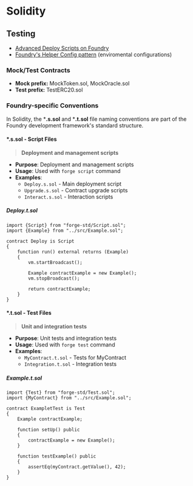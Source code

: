 # Solidity

## Testing
- [Advanced Deploy Scripts on Foundry](https://updraft.cyfrin.io/courses/foundry/foundry-fund-me/advanced-deploy-scripts)
- [Foundry's Helper Config pattern](https://updraft.cyfrin.io/courses/foundry/foundry-fund-me/refactoring-helper) (enviromental configurations)


### Mock/Test Contracts
- **Mock prefix:** MockToken.sol, MockOracle.sol
- **Test prefix:** TestERC20.sol

### Foundry-specific Conventions

In Solidity, the ***.s.sol** and ***.t.sol** file naming conventions are part of the Foundry development framework's standard structure.

#### *.s.sol - Script Files
> **Deployment and management scripts**

- **Purpose**: Deployment and management scripts
- **Usage**: Used with `forge script` command
- **Examples**:
  - `Deploy.s.sol` - Main deployment script
  - `Upgrade.s.sol` - Contract upgrade scripts
  - `Interact.s.sol` - Interaction scripts

##### Deploy.t.sol
```solidity
import {Script} from "forge-std/Script.sol";
import {Example} from "../src/Example.sol";

contract Deploy is Script
{
    function run() external returns (Example)
    {
        vm.startBroadcast();

        Example contractExample = new Example();
        vm.stopBroadcast();

        return contractExample;
    }
}
```

#### *.t.sol - Test Files
> **Unit and integration tests**

- **Purpose**: Unit tests and integration tests
- **Usage**: Used with `forge test` command
- **Examples**:
  - `MyContract.t.sol` - Tests for MyContract
  - `Integration.t.sol` - Integration tests

##### Example.t.sol
```solidity
import {Test} from "forge-std/Test.sol";
import {MyContract} from "../src/Example.sol";

contract ExampletTest is Test
{
    Example contractExample;
    
    function setUp() public
    {
        contractExample = new Example();
    }
    
    function testExample() public
    {
        assertEq(myContract.getValue(), 42);
    }
}
```
